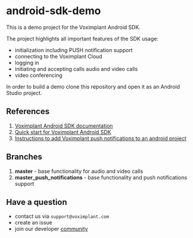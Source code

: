 # android-sdk-demo

This is a demo project for the Voximplant Android SDK.

The project highlights all important features of the SDK usage:
- initialization including PUSH notification support
- connecting to the Voximplant Cloud
- logging in
- initiating and accepting calls audio and video calls
- video conferencing


In order to build a demo clone this repository and open it as an Android Studio project.

## References
1. [Voximplant Android SDK documentation](https://voximplant.com/docs/references/androidsdk)
2. [Quick start for Voximplant Android SDK](https://voximplant.com/docs/introduction/integration/adding_sdks/installing/android_sdk)
3. [Instructions to add Voximplant push notifications to an android project](https://voximplant.com/docs/introduction/integration/adding_sdks/push_notifications/android_sdk)

## Branches
1. <b>master</b> - base functionality for audio and video calls
2. <b>master_push_notifications</b> - base functionality and push notifications support

## Have a question
- contact us via `support@voximplant.com`
- create an issue
- join our developer [community](https://discord.gg/sfCbT5u)